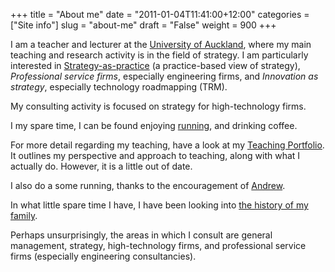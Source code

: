 +++
title = "About me"
date = "2011-01-04T11:41:00+12:00"
categories = ["Site info"]
slug = "about-me"
draft = "False"
weight = 900
+++

I am a teacher and lecturer at
the
[University of Auckland](http://www.auckland.ac.nz/ "The University of Auckland"),
where my main teaching and research activity is in the field of
strategy. I am particularly interested
in
[Strategy-as-practice](http://www.strategy-as-practice.org/ "The special interest group for Strategy as Practice") (a
practice-based view of strategy), *Professional service firms*,
especially engineering firms, and *Innovation as strategy*, especially
technology roadmapping (TRM).

My consulting activity is focused on strategy for high-technology
firms.

I my spare time, I can be found
enjoying
[running](http://smashrun.com/peter.smith/ "The stats on my running"),
and drinking coffee.


For more detail regarding my teaching, have a look at
my [Teaching Portfolio](/resources/teaching-portfolio-2015/). It
outlines my perspective and approach to teaching, along with what I
actually do. However, it is a little out of date.

I also do a some running, thanks to the encouragement
of [Andrew](http://www.andrewisgettingfit.com/).

In what little spare time I have, I have been looking
into
[the history of my family](http://genes.petersmith.org/ "The families of Peter Smith and Lisa Woolsey").

Perhaps unsurprisingly, the areas in which I consult are general
management, strategy, high-technology firms, and professional service
firms (especially engineering consultancies).

